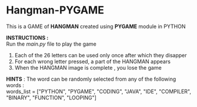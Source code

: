 # Hangman-PYGAME

This is a GAME of **HANGMAN** created using **PYGAME** module in PYTHON 

**INSTRUCTIONS :**   
Run the *main.py* file to play the game  
1. Each of the 26 letters can be used only once after which they disapper 
2. For each wrong letter pressed, a part of the HANGMAN appears
3. When the HANGMAN image is complete , you lose the game 
 
**HINTS** : The word can be randomly selected from any of the following words :   
words_list = ["PYTHON", "PYGAME", "CODING", "JAVA", "IDE", "COMPILER", "BINARY", "FUNCTION", "LOOPING"]



